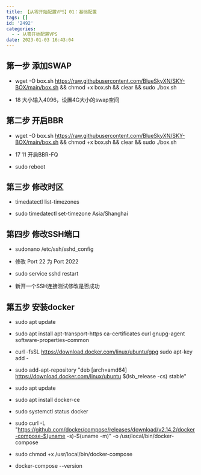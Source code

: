 ```yaml
---
title: 【从零开始配置VPS】01：基础配置
tags: []
id: '2492'
categories:
  - - 从零开始配置VPS
date: 2023-01-03 16:43:04
---
```


## 第一步 添加SWAP

*   wget -O box.sh https://raw.githubusercontent.com/BlueSkyXN/SKY-BOX/main/box.sh && chmod +x box.sh && clear && sudo ./box.sh

*   18 大小输入4096，设置4G大小的swap空间

## 第二步 开启BBR

*   wget -O box.sh https://raw.githubusercontent.com/BlueSkyXN/SKY-BOX/main/box.sh && chmod +x box.sh && clear && sudo ./box.sh

*   17 11 开启BBR-FQ

*   sudo reboot

## 第三步 修改时区

*   timedatectl list-timezones

*   sudo timedatectl set-timezone Asia/Shanghai

## 第四步 修改SSH端口

*   sudonano /etc/ssh/sshd\_config

*   修改 Port 22 为 Port 2022

*   sudo service sshd restart

*   新开一个SSH连接测试修改是否成功

## 第五步 安装docker

*   sudo apt update

*   sudo apt install apt-transport-https ca-certificates curl gnupg-agent software-properties-common

*   curl -fsSL https://download.docker.com/linux/ubuntu/gpg sudo apt-key add -

*   sudo add-apt-repository "deb \[arch=amd64\] https://download.docker.com/linux/ubuntu $(lsb\_release -cs) stable"

*   sudo apt update

*   sudo apt install docker-ce

*   sudo systemctl status docker

*   sudo curl -L "https://github.com/docker/compose/releases/download/v2.14.2/docker-compose-$(uname -s)-$(uname -m)" -o /usr/local/bin/docker-compose

*   sudo chmod +x /usr/local/bin/docker-compose

*   docker-compose --version